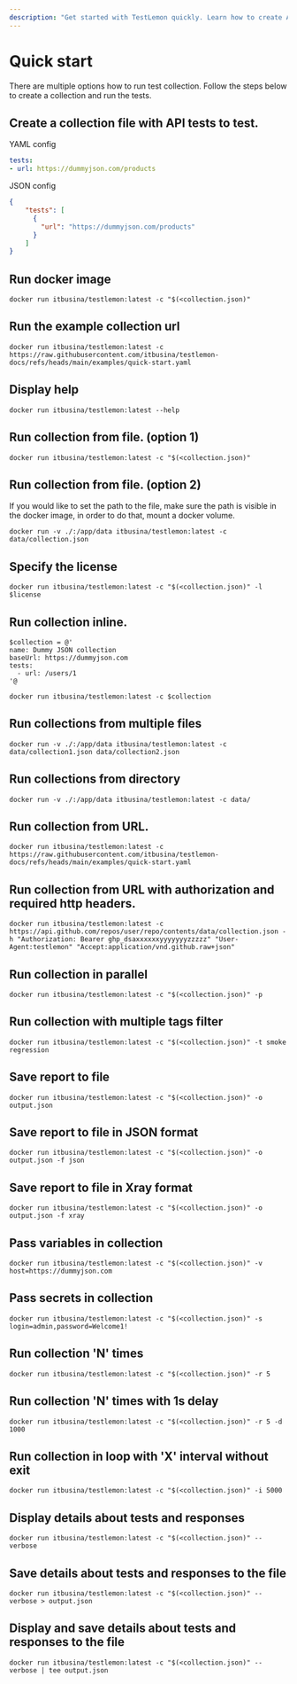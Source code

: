 ```yaml
---
description: "Get started with TestLemon quickly. Learn how to create API test collections, run Docker containers, set up monitoring, and execute automated tests with simple YAML or JSON configurations."
---
```


# Quick start

There are multiple options how to run test collection. Follow the steps below to create a collection and run the tests.

## Create a collection file with API tests to test.

YAML config
```yaml
tests:
- url: https://dummyjson.com/products
```

JSON config
```json
{
    "tests": [
      {
        "url": "https://dummyjson.com/products"
      }
    ]
}
```

## Run docker image
```shell
docker run itbusina/testlemon:latest -c "$(<collection.json)"
```

## Run the example collection url
```shell
docker run itbusina/testlemon:latest -c https://raw.githubusercontent.com/itbusina/testlemon-docs/refs/heads/main/examples/quick-start.yaml
```

## Display help
```shell
docker run itbusina/testlemon:latest --help
```

## Run collection from file. (option 1)
```shell
docker run itbusina/testlemon:latest -c "$(<collection.json)"
```

## Run collection from file. (option 2)

If you would like to set the path to the file, make sure the path is visible in the docker image, in order to do that, mount a docker volume.

```shell
docker run -v ./:/app/data itbusina/testlemon:latest -c data/collection.json
```

## Specify the license
```shell
docker run itbusina/testlemon:latest -c "$(<collection.json)" -l $license
```

## Run collection inline.
```shell
$collection = @'
name: Dummy JSON collection
baseUrl: https://dummyjson.com
tests:
  - url: /users/1
'@

docker run itbusina/testlemon:latest -c $collection
```

## Run collections from multiple files
```shell
docker run -v ./:/app/data itbusina/testlemon:latest -c data/collection1.json data/collection2.json
```

## Run collections from directory
```shell
docker run -v ./:/app/data itbusina/testlemon:latest -c data/
```

## Run collection from URL.
```shell
docker run itbusina/testlemon:latest -c https://raw.githubusercontent.com/itbusina/testlemon-docs/refs/heads/main/examples/quick-start.yaml
```

## Run collection from URL with authorization and required http headers.
```shell
docker run itbusina/testlemon:latest -c https://api.github.com/repos/user/repo/contents/data/collection.json -h "Authorization: Bearer ghp_dsaxxxxxxyyyyyyyzzzzz" "User-Agent:testlemon" "Accept:application/vnd.github.raw+json"
```

## Run collection in parallel
```shell
docker run itbusina/testlemon:latest -c "$(<collection.json)" -p
```

## Run collection with multiple tags filter
```shell
docker run itbusina/testlemon:latest -c "$(<collection.json)" -t smoke regression
```

## Save report to file
```shell
docker run itbusina/testlemon:latest -c "$(<collection.json)" -o output.json
```

## Save report to file in JSON format
```shell
docker run itbusina/testlemon:latest -c "$(<collection.json)" -o output.json -f json
```

## Save report to file in Xray format
```shell
docker run itbusina/testlemon:latest -c "$(<collection.json)" -o output.json -f xray
```

## Pass variables in collection
```shell
docker run itbusina/testlemon:latest -c "$(<collection.json)" -v host=https://dummyjson.com
```

## Pass secrets in collection
```shell
docker run itbusina/testlemon:latest -c "$(<collection.json)" -s login=admin,password=Welcome1!
```

## Run collection 'N' times
```shell
docker run itbusina/testlemon:latest -c "$(<collection.json)" -r 5
```

## Run collection 'N' times with 1s delay
```shell
docker run itbusina/testlemon:latest -c "$(<collection.json)" -r 5 -d 1000
```

## Run collection in loop with 'X' interval without exit
```shell
docker run itbusina/testlemon:latest -c "$(<collection.json)" -i 5000
```

## Display details about tests and responses 
```shell
docker run itbusina/testlemon:latest -c "$(<collection.json)" --verbose
```

## Save details about tests and responses to the file
```shell
docker run itbusina/testlemon:latest -c "$(<collection.json)" --verbose > output.json
```

## Display and save details about tests and responses to the file
```shell
docker run itbusina/testlemon:latest -c "$(<collection.json)" --verbose | tee output.json
```